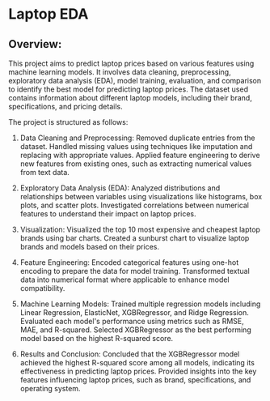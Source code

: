 # Laptop EDA

## Overview:

This project aims to predict laptop prices based on various features using machine learning models. It involves data cleaning,
preprocessing, exploratory data analysis (EDA), model training, evaluation, and comparison to identify the best model for predicting laptop prices.
The dataset used contains information about different laptop models, including their brand, specifications, and pricing details.

The project is structured as follows:

1.	Data Cleaning and Preprocessing:
	Removed duplicate entries from the dataset.
	Handled missing values using techniques like imputation and replacing with appropriate values.
	Applied feature engineering to derive new features from existing ones, such as extracting numerical values from text data.

2.	Exploratory Data Analysis (EDA):
	Analyzed distributions and relationships between variables using visualizations like histograms, box plots, and scatter plots.
	Investigated correlations between numerical features to understand their impact on laptop prices.
3.	Visualization:
	Visualized the top 10 most expensive and cheapest laptop brands using bar charts.
	Created a sunburst chart to visualize laptop brands and models based on their prices.

4.	Feature Engineering:
	Encoded categorical features using one-hot encoding to prepare the data for model training.
	Transformed textual data into numerical format where applicable to enhance model compatibility.

5.	Machine Learning Models:
	Trained multiple regression models including Linear Regression, ElasticNet, XGBRegressor, and Ridge Regression.
	Evaluated each model's performance using metrics such as RMSE, MAE, and R-squared.
	Selected XGBRegressor as the best performing model based on the highest R-squared score.

6.	Results and Conclusion:
	Concluded that the XGBRegressor model achieved the highest R-squared score among all models, indicating its effectiveness in predicting laptop prices.
	Provided insights into the key features influencing laptop prices, such as brand, specifications, and operating system.

